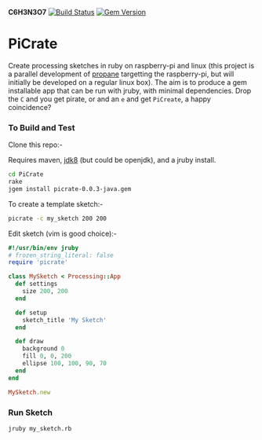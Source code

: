 __C6H3N3O7__ [![Build Status](https://travis-ci.org/ruby-processing/PiCrate.svg?branch=master)](https://travis-ci.org/ruby-processing/PiCrate) 
[![Gem Version](https://badge.fury.io/rb/picrate.svg)](https://badge.fury.io/rb/picrate)

# PiCrate
Create processing sketches in ruby on raspberry-pi and linux (this project is a parallel development of [propane][propane] targetting the raspberry-pi, but will initially be developed on a regular linux box). The aim is to produce a gem installable app that can be run with jruby, with minimal dependencies. Drop the `C` and you get pirate, or and an `e` and get `PiCreate`, a happy coincidence?

### To Build and Test ###

Clone this repo:-

Requires maven, [jdk8][oracle] (but could be openjdk), and a jruby install.

```bash
cd PiCrate
rake
jgem install picrate-0.0.3-java.gem
```
To create a template sketch:-
```bash
picrate -c my_sketch 200 200
```
Edit sketch (vim is good choice):-
```ruby
#!/usr/bin/env jruby
# frozen_string_literal: false
require 'picrate'

class MySketch < Processing::App
  def settings
    size 200, 200
  end

  def setup
    sketch_title 'My Sketch'
  end

  def draw
    background 0
    fill 0, 0, 200
    ellipse 100, 100, 90, 70
  end
end

MySketch.new
```
### Run Sketch ###
```bash
jruby my_sketch.rb
```


[propane]:https://ruby-processing.github.io/propane/
[oracle]:http://www.rpiblog.com/2014/03/installing-oracle-jdk-8-on-raspberry-pi.html
